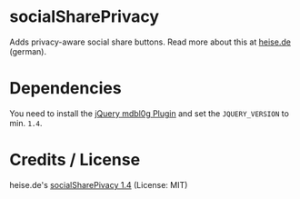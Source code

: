 # socialSharePrivacy
Adds privacy-aware social share buttons. Read more about this at [heise.de](http://www.heise.de/ct/artikel/2-Klicks-fuer-mehr-Datenschutz-1333879.html) (german).

# Dependencies
You need to install the [jQuery mdbl0g Plugin]() and set the `JQUERY_VERSION` to min. `1.4`.

# Credits / License
heise.de's [socialSharePivacy 1.4](http://www.heise.de/extras/socialshareprivacy/) (License: MIT)